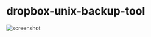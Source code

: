 # dropbox-unix-backup-tool

![screenshot](https://cloud.githubusercontent.com/assets/1631752/11833358/78d3b5e6-a3a0-11e5-884c-c7f08710dfd9.png)
